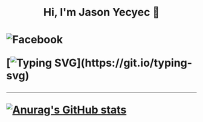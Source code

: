 
  <h1 align="center"> Hi, I'm Jason Yecyec 👋<h1/>
  
![Facebook](https://img.shields.io/badge/https://www.facebook.com/jason.yecyec.5/-%231877F2.svg?style=for-the-badge&logo=Facebook&logoColor=white)
  
  
[![Typing SVG](https://readme-typing-svg.herokuapp.com?size=25&color=1A8FF7&center=true&width=1000&height=100&lines=Aspiring+to+be+a+Full-stack+developer;Nice+to+meet+you+...)](https://git.io/typing-svg)
  
 ---
[![Anurag's GitHub stats](https://github-readme-stats.vercel.app/api?username=Jasonyecyec&show_icons=true)](https://github.com/Jasonyecyec/github-readme-stats)
          
